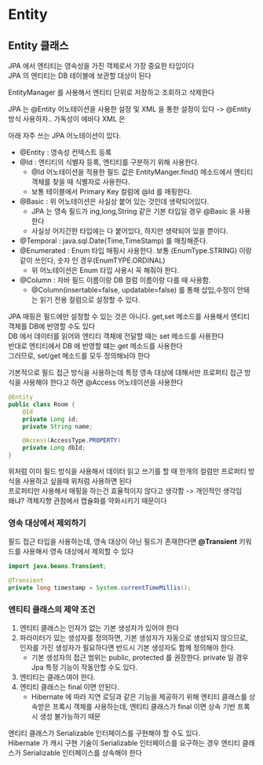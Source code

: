 # Entity
## Entity 클래스
JPA 에서 엔티티는 영속성을 가진 객체로서 가장 중요한 타입이다 <br>
JPA 의 엔티티는 DB 테이블에 보관할 대상이 된다 <br>

EntityManager 를 사용해서 엔티티 단위로 저장하고 조회하고 삭제한다 <br>

JPA 는 @Entity 어노테이션을 사용한 설정 및 XML 을 통한 설정이 있다 -> @Entity 방식 사용하자.. 가독성이 에바다 XML 은 <br>

아래 자주 쓰는 JPA 어노테이션이 있다.<br>
- @Entity : 영속성 컨텍스트 등록
- @Id : 엔티티의 식별자 등록, 엔티티를 구분하기 위해 사용한다.
  - @Id 어노테이션을 적용한 필드 값은 EntityManger.find() 메소드에서 엔티티 객체를 찾을 때 식별자로 사용한다.
  - 보통 테이블에서 Primary Key 컬럼에 @Id 를 매핑한다.
- @Basic : 위 어노테이션은 사실상 붙어 있는 것인데 생략되어있다.
  - JPA 는 영속 필드가 ing,long,String 같은 기본 타입일 경우 @Basic 을 사용한다
  - 사실상 어지간한 타입에는 다 붙어있다, 하지만 생략되어 있을 뿐이다.
- @Temporal : java.sql.Date(Time,TimeStamp) 를 매칭해준다. 
- @Enumerated : Enum 타입 매핑시 사용한다. 보통 (EnumType.STRING) 이랑 같이 쓰인다, 숫자 인 경우(EnumTYPE.ORDINAL) 
  - 위 어노테이션은 Enum 타입 사용시 꼭 해줘야 한다.
- @Column : 자바 필드 이름이랑 DB 컬럼 이름이랑 다를 때 사용함.
  - @Column(insertable=false, updatable=false) 를 통해 삽입,수정이 안돼는 읽기 전용 컬럼으로 설정할 수 있다.


JPA 매핑은 필드에만 설정할 수 있는 것은 아니다. get,set 메소드를 사용해서 엔티티 객체를 DB에 반영할 수도 있다 <br>
DB 에서 데이터를 읽어와 엔티티 객체에 전달할 때는 set 메소드를 사용한다 <br>
반대로 엔티티에서 DB 에 반영할 떄는 get 메소드를 사용한다 <br>
그러므로, set/get 메소드를 모두 정의해놔야 한다 <br>

기본적으로 필드 접근 방식을 사용하는데 특정 영속 대상에 대해서만 프로퍼티 접근 방식을 사용해야 한다고 하면 @Access 어노테이션을 사용한다 <br>
```java
@Entity
public class Room {
	@Id
    private Long id;
	private String name;

	@Access(AccessType.PROPERTY)
    private Long dbId;
}
```

위처럼 이미 필드 방식을 사용해서 데이터 읽고 쓰기를 할 때 한개의 컬럼만 프로퍼티 방식을 사용하고 싶을때 위처럼 사용하면 된다 <br>
프로퍼티만 사용해서 매핑을 하는건 효율적이지 않다고 생각함 -> 개인적인 생각임 <br>
왜냐? 객체지향 관점에서 캡슐화를 약화시키기 때문이다 <br>

### 영속 대상에서 제외하기
필드 접근 타입을 사용하는데, 영속 대상이 아닌 필드가 존재한다면 **@Transient** 키워드를 사용해서 영속 대상에서 제외할 수 있다 <br>

```java
import java.beans.Transient;

@Transient
private long timestamp = System.currentTimeMillis();
```

### 엔티티 클래스의 제약 조건
1) 엔티티 클래스는 인자가 없는 기본 생성자가 있어야 한다
2) 파라미터가 있는 생성자를 정의하면, 기본 생성자가 자동으로 생성되지 않으므로, 인자를 가진 생성자가 필요하다면 반드시 기본 생성자도 함께 정의해야 한다.
   - 기본 생성자의 접근 범위는 public, protected 를 권장한다. private 일 경우 Jpa 특정 기능이 작동안할 수도 있다.
3) 엔티티는 클래스여야 한다.
4) 엔티티 클래스는 final 이면 안된다.
   - Hibernate 에 따라 지연 로딩과 같은 기능을 제공하기 위해 엔티티 클래스를 상속받은 프록시 객체를 사용하는데, 엔티티 클래스가 final 이면 상속 기반 프록시 생성 불가능하기 때문

엔티티 클래스가 Serializable 인터페이스를 구현해야 할 수도 있다. <br>
Hibernate 가 캐시 구현 기술이 Serializable 인터페이스를 요구하는 경우 엔티티 클래스가 Serializable 인터페이스를 상속해야 한다 <br>